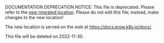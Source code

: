 DOCUMENTATION DEPRECATION NOTICE: This file is deprecated. Please refer to the
[new migrated
location](https://docs.prow.k8s.io/docs/components/core/deck/).
Please do not edit this file; instead, make changes to the new location!

The new location is served on the web at
https://docs.prow.k8s.io/docs/.

This file will be deleted on 2022-11-30.

